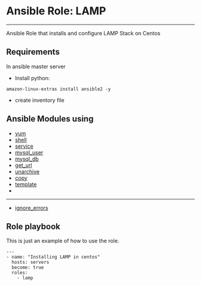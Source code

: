 # Ansible Role: LAMP
---------------------
Ansible Role that installs and configure LAMP Stack on Centos
## Requirements
In ansible master server 
* Install python:
```
amazon-linux-extras install ansible2 -y
```
* create inventory file

## Ansible Modules using
- [yum](https://docs.ansible.com/ansible/2.9/modules/yum_module.html)
- [shell](https://docs.ansible.com/ansible/2.9/modules/shell_module.html)
- [service](https://docs.ansible.com/ansible/2.9/modules/service_module.html)
- [mysql_user](https://docs.ansible.com/ansible/2.9/modules/mysql_user_module.html)
- [mysql_db](https://docs.ansible.com/ansible/2.9/modules/mysql_db_module.html)
- [get_url](https://docs.ansible.com/ansible/2.9/modules/get_url_module.html)
- [unarchive](https://docs.ansible.com/ansible/2.9/modules/unarchive_module.html)
- [copy](https://docs.ansible.com/ansible/2.9/modules/copy_module.html)
- [template](https://docs.ansible.com/ansible/2.9/modules/template_module.html)
- 
-----------------------
- [ignore_errors](https://docs.ansible.com/ansible/latest/user_guide/playbooks_error_handling.html)
## Role playbook 
This is just an example of how to use the role.
```
---
- name: "Installing LAMP in centos"
  hosts: servers
  become: true
  roles:
    - lamp
```
